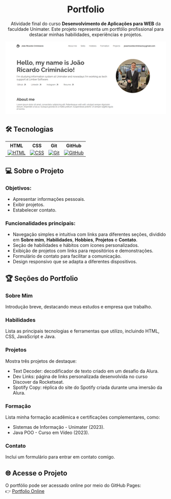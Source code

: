 <h1 align="center"> Portfolio </h1>

<p align = center>Atividade final do curso <strong>Desenvolvimento de Aplicações para WEB</strong> da faculdade Unimater. Este projeto representa um portfólio profissional para destacar minhas habilidades, experiências e projetos.</p>

<p align="center">
  <img alt="Layout Portfolio" src="./assets/images/layout-projeto.png">
</p>

## 🛠 Tecnologias

<div align="center">
  <table>
    <tr>
      <th>HTML</th>
      <th>CSS</th>
      <th>Git</th>
      <th>GitHub</th>
    </tr>
    <tr>
      <td><a href="https://skillicons.dev"><img src="https://skillicons.dev/icons?i=html" alt="HTML"></a></td>
      <td><a href="https://skillicons.dev"><img src="https://skillicons.dev/icons?i=css" alt="CSS"></a></td>
      <td><a href="https://skillicons.dev"><img src="https://skillicons.dev/icons?i=git" alt="Git"></a></td>
      <td><a href="https://skillicons.dev"><img src="https://skillicons.dev/icons?i=github" alt="GitHub"></a></td>
    </tr>
  </table>
</div>

## 💻 Sobre o Projeto

### Objetivos:

- Apresentar informações pessoais.
- Exibir projetos.
- Estabelecer contato.

### Funcionalidades principais:

- Navegação simples e intuitiva com links para diferentes seções, dividido em **Sobre mim**, **Habilidades**, **Hobbies**, **Projetos** e **Contato**.
- Seção de habilidades e hábitos com ícones personalizados.
- Exibição de projetos com links para repositórios e demonstrações.
- Formulário de contato para facilitar a comunicação.
- Design responsivo que se adapta a diferentes dispositivos.

## 🏆 Seções do Portfolio
### Sobre Mim
Introdução breve, destacando meus estudos e empresa que trabalho.

### Habilidades
Lista as principais tecnologias e ferramentas que utilizo, incluindo HTML, CSS, JavaScript e Java.

### Projetos
Mostra três projetos de destaque:

- Text Decoder: decodificador de texto criado em um desafio da Alura.
- Dev Links: página de links personalizada desenvolvida no curso Discover da Rocketseat.
- Spotify Copy: réplica do site do Spotify criada durante uma imersão da Alura.

### Formação
Lista minha formação acadêmica e certificações complementares, como:

- Sistemas de Informação - Unimater (2023).
- Java POO - Curso em Vídeo (2023).

### Contato
Inclui um formulário para entrar em contato comigo.

## 🌐 Acesse o Projeto
O portfólio pode ser acessado online por meio do GitHub Pages: <br>
👉 [Portfolio Online](https://joaocriminacio.github.io/ChallengePortfolio/)

